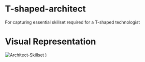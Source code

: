# T-shaped-architect
For capturing essential skillset required for a T-shaped technologist

# Visual Representation

![Architect-Skillset](./Architect-Skillset.png)  )